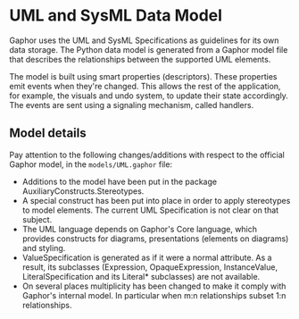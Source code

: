 # UML and SysML Data Model

Gaphor uses the UML and SysML Specifications as guidelines for its own data
storage. The Python data model is generated from a Gaphor model file that
describes the relationships between the supported UML elements.

The model is built using smart properties (descriptors). These properties
emit events when they're changed. This allows the rest of the application,
for example, the visuals and undo system, to update their state accordingly.
The events are sent using a signaling mechanism, called handlers.

## Model details

Pay attention to the following changes/additions with respect to the
official Gaphor model, in the `models/UML.gaphor` file:

- Additions to the model have been put in the package
  AuxiliaryConstructs.Stereotypes.
- A special construct has been put into place in order to apply
  stereotypes to model elements. The current UML Specification is not
  clear on that subject.
- The UML language depends on Gaphor's Core language, which provides
  constructs for diagrams, presentations (elements on diagrams) and styling.
- ValueSpecification is generated as if it were a normal attribute. As a
  result, its subclasses (Expression, OpaqueExpression, InstanceValue,
  LiteralSpecification and its Literal* subclasses) are not available.
- On several places multiplicity has been changed to make it comply with
  Gaphor's internal model. In particular when m:n relationships subset 1:n
  relationships.
